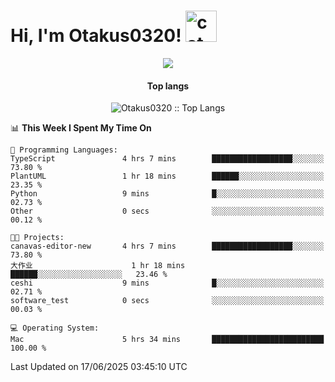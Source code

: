 <h1> Hi, I'm Otakus0320! <img src="https://media.giphy.com/media/mGcNjsfWAjY5AEZNw6/giphy.gif" width="50" alt="cat"></h1>

<p align="center"><a href="https://wakatime.com/@044d69d0-1253-4f60-96b6-5d19a0f9dde5"><img src="https://wakatime.com/badge/user/044d69d0-1253-4f60-96b6-5d19a0f9dde5.svg" /></a></p>

<h4 align="center">Top langs</h4>

<p align="center"><img src="https://github-readme-stats.vercel.app/api/top-langs/?username=Otakus0320&langs_count=10&theme=tokyonight&layout=compact&timestamp={{random_number}}" alt="Otakus0320 :: Top Langs" /></p>

<!--START_SECTION:waka-->
📊 **This Week I Spent My Time On** 

```text
💬 Programming Languages: 
TypeScript               4 hrs 7 mins        ██████████████████░░░░░░░   73.80 % 
PlantUML                 1 hr 18 mins        ██████░░░░░░░░░░░░░░░░░░░   23.35 % 
Python                   9 mins              █░░░░░░░░░░░░░░░░░░░░░░░░   02.73 % 
Other                    0 secs              ░░░░░░░░░░░░░░░░░░░░░░░░░   00.12 % 

🐱‍💻 Projects: 
canavas-editor-new       4 hrs 7 mins        ██████████████████░░░░░░░   73.80 % 
大作业                      1 hr 18 mins        ██████░░░░░░░░░░░░░░░░░░░   23.46 % 
ceshi                    9 mins              █░░░░░░░░░░░░░░░░░░░░░░░░   02.71 % 
software_test            0 secs              ░░░░░░░░░░░░░░░░░░░░░░░░░   00.03 % 

💻 Operating System: 
Mac                      5 hrs 34 mins       █████████████████████████   100.00 % 
```


 Last Updated on 17/06/2025 03:45:10 UTC
<!--END_SECTION:waka-->
